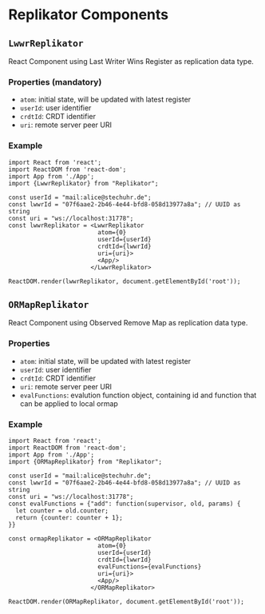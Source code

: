 # Replikator Components

## `LwwrReplikator`

React Component using Last Writer Wins Register as replication data type.

### Properties (mandatory)

- `atom`: initial state, will be updated with latest register
- `userId`: user identifier
- `crdtId`: CRDT identifier
- `uri`: remote server peer URI

### Example

```
import React from 'react';
import ReactDOM from 'react-dom';
import App from './App';
import {LwwrReplikator} from "Replikator";

const userId = "mail:alice@stechuhr.de";
const lwwrId = "07f6aae2-2b46-4e44-bfd8-058d13977a8a"; // UUID as string
const uri = "ws://localhost:31778";
const lwwrReplikator = <LwwrReplikator 
                         atom={0} 
                         userId={userId} 
                         crdtId={lwwrId} 
                         uri={uri}>
                         <App/>
                       </LwwrReplikator>

ReactDOM.render(lwwrReplikator, document.getElementById('root'));
```

## `ORMapReplikator`

React Component using Observed Remove Map as replication data type.

### Properties

- `atom`: initial state, will be updated with latest register
- `userId`: user identifier
- `crdtId`: CRDT identifier
- `uri`: remote server peer URI
- `evalFunctions`: evalution function object, containing id and function that can be applied to local ormap

### Example
```
import React from 'react';
import ReactDOM from 'react-dom';
import App from './App';
import {ORMapReplikator} from "Replikator";

const userId = "mail:alice@stechuhr.de";
const lwwrId = "07f6aae2-2b46-4e44-bfd8-058d13977a8a"; // UUID as string
const uri = "ws://localhost:31778";
const evalFunctions = {"add": function(supervisor, old, params) {
  let counter = old.counter;
  return {counter: counter + 1};
}}

const ormapReplikator = <ORMapReplikator 
                         atom={0} 
                         userId={userId} 
                         crdtId={lwwrId} 
                         evalFunctions={evalFunctions}
                         uri={uri}>
                         <App/>
                       </ORMapReplikator>

ReactDOM.render(ORMapReplikator, document.getElementById('root'));
```
